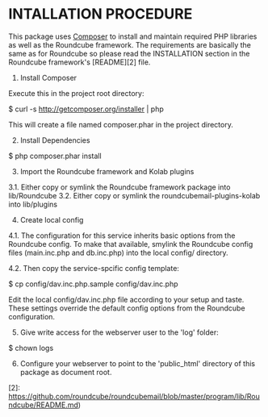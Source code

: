 INTALLATION PROCEDURE
=====================

This package uses [Composer][1] to install and maintain required PHP libraries
as well as the Roundcube framework. The requirements are basically the same as
for Roundcube so please read the INSTALLATION section in the Roundcube
framework's [README][2] file.

1. Install Composer

Execute this in the project root directory:

$ curl -s http://getcomposer.org/installer | php

This will create a file named composer.phar in the project directory.

2. Install Dependencies

$ php composer.phar install

3. Import the Roundcube framework and Kolab plugins

3.1. Either copy or symlink the Roundcube framework package into lib/Roundcube
3.2. Either copy or symlink the roundcubemail-plugins-kolab into lib/plugins

4. Create local config

4.1. The configuration for this service inherits basic options from the Roundcube
config. To make that available, smylink the Roundcube config files
(main.inc.php and db.inc.php) into the local config/ directory.

4.2. Then copy the service-spcific config template:

$ cp config/dav.inc.php.sample config/dav.inc.php

Edit the local config/dav.inc.php file according to your setup and taste.
These settings override the default config options from the Roundcube
configuration.

5. Give write access for the webserver user to the 'log' folder:

$ chown <www-user> logs

6. Configure your webserver to point to the 'public_html' directory of this
package as document root.


[1]: http://getcomposer.org
[2]: https://github.com/roundcube/roundcubemail/blob/master/program/lib/Roundcube/README.md)